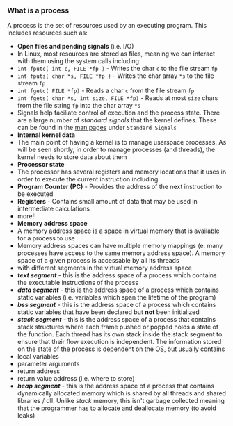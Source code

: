 ### What is a process


A process is the set of resources used by an executing program. This includes resources such as:

- **Open files and pending signals** (i.e. I/O)
- In Linux, most resources are stored as files, meaning we can interact with them using the system calls including:
- `int fputc( int c, FILE *fp )` - Writes the char `c` to the file stream `fp`
- `int fputs( char *s, FILE *fp )` - Writes the char array `*s` to the file stream `fp`
- `int fgetc( FILE *fp)` - Reads a char `c` from the file stream `fp`
- `int fgets( char *s, int size, FILE *fp)` - Reads at most `size` chars from the file string `fp` into the char array `*s`
- Signals help faciliate control of execution and the process state. There are a large number of *standard signals* that the kernel defines. These can be found in the [man pages](https://man7.org/linux/man-pages/man7/signal.7.html) under `Standard Signals`
- **Internal kernel data**
- The main point of having a kernel is to manage userspace processes. As will be seen shortly, in order to manage processes (and threads), the kernel needs to store data about them 
- **Processor state**
- The processor has several registers and memory locations that it uses in order to execute the current instruction including
- **Program Counter (PC)** - Provides the address of the next instruction to be executed
- **Registers** - Contains small amount of data that may be used in intermediate calculations
- more!!
- **Memory address space**
- A memory address space is a space in virtual memory that is available for a process to use
- Memory address spaces can have multiple memory mappings (e. many processes have access to the same memory address space). A memory space of a given process is accessable by all its threads
- with different segments in the virtual memory address space
- ***text segment*** - this is the address space of a process which contains the executable instructions of the process
- ***data segment*** - this is the address space of a process which contains static variables (i.e. variables which span the lifetime of the program)
- ***bss segment*** - this is the address space of a process which contains static variables that have been declared but **not** been initialized
- ***stack segment*** - this is the address space of a process that contains stack structures where each frame pushed or popped holds a state of the function. Each thread has its own stack inside the stack segment to ensure that their flow execution is independent. The information stored on the state of the process is dependent on the OS, but usually contains
- local variables
- parameter arguments
- return address
- return value address (i.e. where to store)
- ***heap segment*** - this is the address space of a process that contains dynamically allocated memory which is shared by all threads and shared libraries / dll. Unlike *stack* memory, this isn't garbage collected meaning that the programmer has to allocate and deallocate memory (to avoid leaks)

